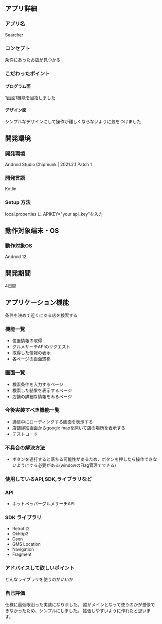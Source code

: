 ## アプリ詳細
### アプリ名
Searcher

### コンセプト
条件にあったお店が見つかる

### こだわったポイント
#### プログラム面
1画面1機能を目指しました

#### デザイン面
シンプルなデザインにして操作が難しくならないように気をつけました

## 開発環境
### 開発環境
Android Studio Chipmunk | 2021.2.1 Patch 1

### 開発言語
Kotlin

### Setup 方法
local.properties に APIKEY="your api_key"を入力

## 動作対象端末・OS
### 動作対象OS
Android 12

## 開発期間
4日間

## アプリケーション機能
条件を決めて近くにある店を検索する

### 機能一覧
- 位置情報の取得
- グルメサーチAPIのリクエスト
- 取得した情報の表示
- 各ページの画面遷移

### 画面一覧
- 検索条件を入力するページ
- 検索した結果を表示するページ
- 店舗の詳細な情報をみるページ

### 今後実装すべき機能一覧
- 通信中にローディングする画面を表示する
- 店舗詳細画面からgoogle mapを開いて店の場所を表示する
- テストコード

### 不具合の解決方法
- ボタンを連打すると落ちる可能性があるため、ボタンを押したら操作できないようにする必要がある(windowのFlag管理でできる)

### 使用しているAPI,SDK,ライブラリなど
### API
- ホットペッパーグルメサーチAPI
### SDK ライブラリ
- Retrofit2
- Okhttp3
- Gson
- GMS Location
- Navigation
- Fragment

### アドバイスして欲しいポイント
どんなライブラリを使うのがいいか

### 自己評価
仕様に最低限沿った実装になりました。
誰がメインとなって使うのかが想像できなかったため、シンプルにしました。
拡張しやすいように作れたと思います。